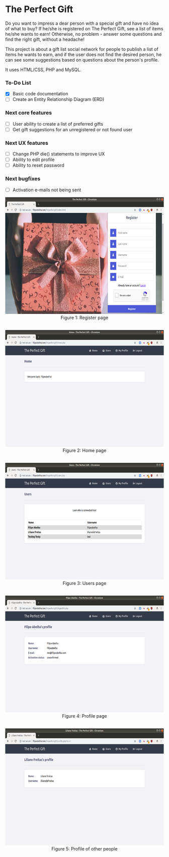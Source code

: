 # The Perfect Gift

Do you want to impress a dear person with a special gift and have no idea of what to buy? If he/she is registered on The Perfect Gift, see a list of items he/she wants to earn! Otherwise, no problem - answer some questions and find the right gift, without a headache!

This project is about a gift list social network for people to publish a list of items he wants to earn, and if the user does not find the desired person, he can see some suggestions based on questions about the person's profile.

It uses HTML/CSS, PHP and MySQL.

### To-Do List

- [x] Basic code documentation
- [ ] Create an Entity Relationship Diagram (ERD)

### Next core features

- [ ] User ability to create a list of preferred gifts 
- [ ] Get gift suggestions for an unregistered or not found user

### Next UX features

- [ ] Change PHP die() statements to improve UX
- [ ] Ability to edit profile
- [ ] Ability to reset password

### Next bugfixes

- [ ] Activation e-mails not being sent

<p align="center">
<img src="img/readme_register.png" width="658" height="370">
<br>
Figure 1: Register page
<br>
<br>
</p>

<p align="center">
<img src="img/readme_home.png" width="658" height="370">
<br>
Figure 2: Home page
<br>
<br>
</p>

<p align="center">
<img src="img/readme_users.png" width="658" height="370">
<br>
Figure 3: Users page
<br>
<br>
</p>

<p align="center">
<img src="img/readme_myprofile.png" width="658" height="370">
<br>
Figure 4: Profile page
<br>
<br>
</p>

<p align="center">
<img src="img/readme_otherprofile.png" width="658" height="370">
<br>
Figure 5: Profile of other people
<br>
<br>
</p>
